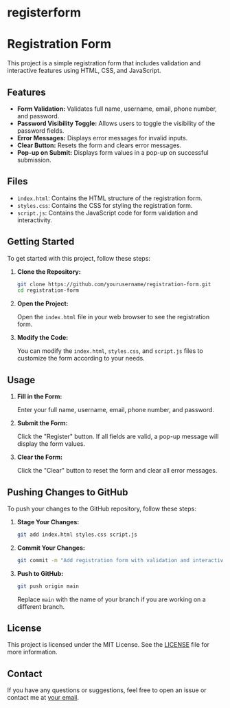# registerform
# Registration Form

This project is a simple registration form that includes validation and interactive features using HTML, CSS, and JavaScript.

## Features

- **Form Validation:** Validates full name, username, email, phone number, and password.
- **Password Visibility Toggle:** Allows users to toggle the visibility of the password fields.
- **Error Messages:** Displays error messages for invalid inputs.
- **Clear Button:** Resets the form and clears error messages.
- **Pop-up on Submit:** Displays form values in a pop-up on successful submission.

## Files

- `index.html`: Contains the HTML structure of the registration form.
- `styles.css`: Contains the CSS for styling the registration form.
- `script.js`: Contains the JavaScript code for form validation and interactivity.

## Getting Started

To get started with this project, follow these steps:

1. **Clone the Repository:**

    ```sh
    git clone https://github.com/yourusername/registration-form.git
    cd registration-form
    ```

2. **Open the Project:**

    Open the `index.html` file in your web browser to see the registration form.

3. **Modify the Code:**

    You can modify the `index.html`, `styles.css`, and `script.js` files to customize the form according to your needs.

## Usage

1. **Fill in the Form:**

    Enter your full name, username, email, phone number, and password.

2. **Submit the Form:**

    Click the "Register" button. If all fields are valid, a pop-up message will display the form values.

3. **Clear the Form:**

    Click the "Clear" button to reset the form and clear all error messages.

## Pushing Changes to GitHub

To push your changes to the GitHub repository, follow these steps:

1. **Stage Your Changes:**

    ```sh
    git add index.html styles.css script.js
    ```

2. **Commit Your Changes:**

    ```sh
    git commit -m "Add registration form with validation and interactivity"
    ```

3. **Push to GitHub:**

    ```sh
    git push origin main
    ```

    Replace `main` with the name of your branch if you are working on a different branch.

## License

This project is licensed under the MIT License. See the [LICENSE](LICENSE) file for more information.

## Contact

If you have any questions or suggestions, feel free to open an issue or contact me at [your email](mailto:youremail@example.com).

